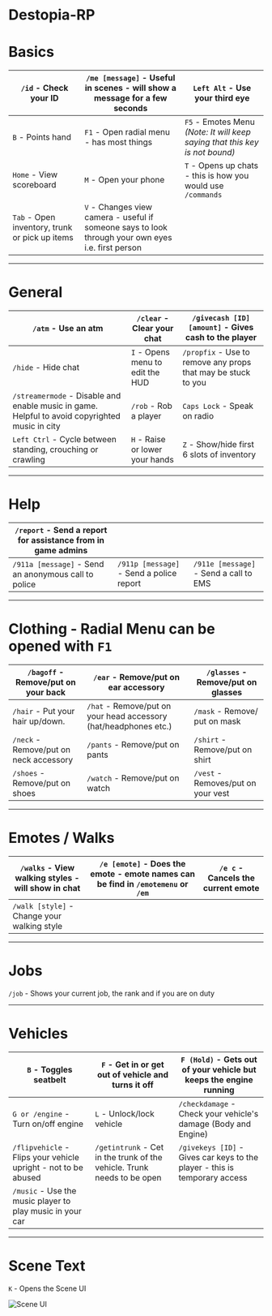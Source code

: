 # Destopia-RP

# Basics


| `/id` - Check your ID     | `/me [message]` - Useful in scenes - will show a message for a few seconds           | `Left Alt` - Use your third eye  |
| ------------- |-------------  | -----|
| `B` - Points hand      | `F1` - Open radial menu - has most things | `F5` - Emotes Menu *(Note: It will keep saying that this key is not bound)* |
| `Home` - View scoreboard     | `M` - Open your phone     |   `T` - Opens up chats - this is how you would use `/commands` |
| `Tab` - Open inventory, trunk or pick up items | `V` - Changes view camera - useful if someone says to look through your own eyes i.e. first person      |

---

# General

| `/atm` - Use an atm          | `/clear` - Clear your chat  | `/givecash [ID] [amount]` -  Gives cash to the player
| ------------- |-------------  | -----|
| `/hide` - Hide chat      | `I` - Opens menu to edit the HUD | `/propfix` - Use to remove any props that may be stuck to you |
| `/streamermode` - Disable and enable music in game. Helpful to avoid copyrighted music in city     | `/rob` - Rob a player     |   `Caps Lock` - Speak on radio |
| `Left Ctrl` - Cycle between standing, crouching or crawling | `H` - Raise or lower your hands      | `Z` - Show/hide first 6 slots of inventory

---

# Help

| `/report` - Send a report for assistance from in game admins | | |
| ------------- |-------------  | -----|
| `/911a [message]` - Send an anonymous call to police          | `/911p [message]` - Send a police report  | `/911e [message]` - Send a call to EMS |

---

# Clothing - Radial Menu can be opened with `F1`

| `/bagoff` - Remove/put on your back | `/ear` - Remove/put on ear accessory | `/glasses` - Remove/put on glasses |
| ------------- |-------------  | -----|
| `/hair` - Put your hair up/down. | `/hat` - Remove/put on your head accessory (hat/headphones etc.) | `/mask` - Remove/ put on mask |
| `/neck` - Remove/put on neck accessory | `/pants` - Remove/put on pants | `/shirt` - Remove/put on shirt |
| `/shoes` - Remove/put on shoes | `/watch` - Remove/put on watch | `/vest` - Removes/put on your vest |

---

# Emotes / Walks

| `/walks` - View walking styles - will show in chat | `/e [emote]` - Does the emote - emote names can be find in `/emotemenu` or `/em` | `/e c` - Cancels the current emote |
| ------------- |-------------  | -----|
| `/walk [style]` - Change your walking style |  |  |

---

# Jobs

 `/job` - Shows your current job, the rank and if you are on duty

 ---

 # Vehicles

| `B` - Toggles seatbelt | `F` - Get in or get out of vehicle and turns it off | `F (Hold)` - Gets out of your vehicle but keeps the engine running |
| ------------- |-------------  | -----|
| `G or /engine` - Turn on/off engine | `L` - Unlock/lock vehicle | `/checkdamage` - Check your vehicle's damage (Body and Engine) |
| `/flipvehicle` - Flips your vehicle upright - not to be abused | `/getintrunk` - Cet in the trunk of the vehicle. Trunk needs to be open | `/givekeys [ID]` - Gives car keys to the player - this is temporary access |
| `/music` - Use the music player to play music in your car |

---

# Scene Text

 `K` - Opens the Scene UI
 
 ![Scene UI](https://i.imgur.com/WsgLfdp.png "Scene UI")
